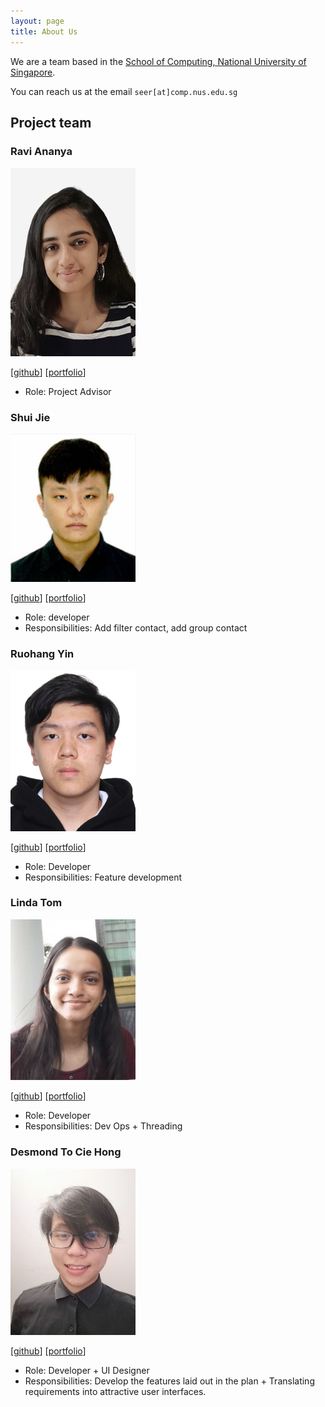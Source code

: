 ```yaml
---
layout: page
title: About Us
---
```


We are a team based in the [School of Computing, National University of Singapore](http://www.comp.nus.edu.sg).

You can reach us at the email `seer[at]comp.nus.edu.sg`

## Project team

### Ravi Ananya

<img src="images/banana3021.png" width="200px">

[[github](https://github.com/johndoe)]
[[portfolio](team/Banana3021.md)]

* Role: Project Advisor


### Shui Jie

<img src="images/sj1999-bit.png" width="200px">

[[github](https://github.com/sj1999-BIT)]
[[portfolio](team/sj1999-bit.md)]

* Role: developer
* Responsibilities: Add filter contact, add group contact

### Ruohang Yin

<img src="images/yin72257.png" width="200px">

[[github](http://github.com/yin72257)] [[portfolio](team/yin72257.md)]

* Role: Developer
* Responsibilities: Feature development

### Linda Tom

<img src="images/linda124.png" width="200px">

[[github](http://github.com/Linda124)]
[[portfolio](team/lindatom.md)]

* Role: Developer
* Responsibilities: Dev Ops + Threading

### Desmond To Cie Hong

<img src="images/desmondto.png" width="200px">

[[github](http://github.com/desmondto)]
[[portfolio](team/desmondto.md)]

* Role: Developer + UI Designer
* Responsibilities: Develop the features laid out in the plan + Translating requirements into attractive user interfaces.

